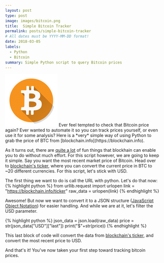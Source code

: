 ```yaml
---
layout: post
type: post
image: images/bitcoin.png
title:  Simple Bitcoin Tracker
permalink: posts/simple-bitcoin-tracker
# All dates must be YYYY-MM-DD format!
date: 2018-03-05
labels:
  - Python
  - Bitcoin
summary: Simple Python script to query Bitcoin prices
---
```


<img class="ui tiny left circular floated image" src="../images/bitcoin.png">
Ever feel tempted to check that Bitcoin price again? Ever wanted to automate it so you can track prices yourself, or even use it for some analysis? Here is a *very* simple way of using Python to grab the price of BTC from [blockchain.info](https://blockchain.info).

As it turns out, there are [quite a lot](https://blockchain.info/q) of fun things that blockhain can enable you to do without much effort. For this script however, we are going to keep it simple. Say you want the most recent market price of Bitcoin. Head over to [blockchain's ticker](https://blockchain.info/api/exchange_rates_api), where you can convert the current price in BTC to ~20 different currencies. For this script, let's stick with USD.

The first thing we want to do is call the URL with python. Let's do that now:
{% highlight python %}
from urllib.request import urlopen
link = "https://blockchain.info/ticker"
raw_data = urlopen(link)
{% endhighlight %}

Awesome! But now we want to convert it to a JSON structure ([JavaScript Object Notation](https://en.wikipedia.org/wiki/JSON)) for easier handling. And while we are at it, let's filter the USD parameter.

{% highlight python %}
json_data = json.load(raw_data)
price = str(json_data["USD"]["last"])
print("$"+str(price))
{% endhighlight %}

This last block of code will convert the data from [blockchain's ticker](https://blockchain.info/api/exchange_rates_api), and convert the most recent price to USD.

And that's it! You've now taken your first step toward tracking bitcoin prices.
